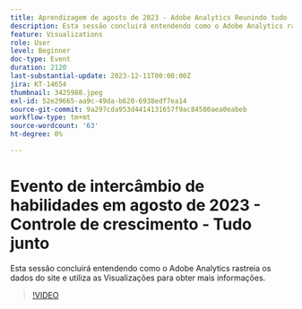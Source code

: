 ```yaml
---
title: Aprendizagem de agosto de 2023 - Adobe Analytics Reunindo tudo
description: Esta sessão concluirá entendendo como o Adobe Analytics rastreia os dados do site e utiliza as Visualizações para obter mais informações.
feature: Visualizations
role: User
level: Beginner
doc-type: Event
duration: 2120
last-substantial-update: 2023-12-11T00:00:00Z
jira: KT-14654
thumbnail: 3425988.jpeg
exl-id: 52e29665-aa9c-49da-b620-6938edf7ea14
source-git-commit: 9a297cda953d4414131657f9ac84580aea0eabeb
workflow-type: tm+mt
source-wordcount: '63'
ht-degree: 0%

---
```


# Evento de intercâmbio de habilidades em agosto de 2023 - Controle de crescimento - Tudo junto

Esta sessão concluirá entendendo como o Adobe Analytics rastreia os dados do site e utiliza as Visualizações para obter mais informações.

>[!VIDEO](https://video.tv.adobe.com/v/3425988/?learn=on)
